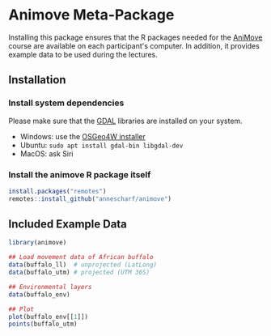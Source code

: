 # Animove Meta-Package

Installing this package ensures that the R packages needed for the [AniMove](https://www.animove.org) course are available on each participant's computer.
In addition, it provides example data to be used during the lectures.

## Installation
### Install system dependencies
Please make sure that the [GDAL](https://www.gdal.org/) libraries are installed on your system.

 * Windows: use the [OSGeo4W installer](https://trac.osgeo.org/osgeo4w/) 
 * Ubuntu: `sudo apt install gdal-bin libgdal-dev ` 
 * MacOS: ask Siri


### Install the animove R package itself
```r
install.packages("remotes")
remotes::install_github("annescharf/animove")
```

## Included Example Data
```r
library(animove)

## Load movement data of African buffalo
data(buffalo_ll)  # unprojected (LatLong)
data(buffalo_utm) # projected (UTM 36S)

## Environmental layers
data(buffalo_env)

## Plot
plot(buffalo_env[[1]])
points(buffalo_utm)
```


